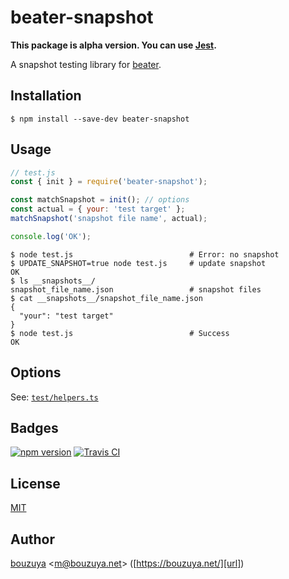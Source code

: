 # beater-snapshot

**This package is alpha version. You can use [Jest](https://jestjs.io/docs/en/snapshot-testing).**

A snapshot testing library for [beater][bouzuya/beater].

[bouzuya/beater]: https://github.com/bouzuya/beater

## Installation

```
$ npm install --save-dev beater-snapshot
```

## Usage

```javascript
// test.js
const { init } = require('beater-snapshot');

const matchSnapshot = init(); // options
const actual = { your: 'test target' };
matchSnapshot('snapshot file name', actual);

console.log('OK');
```

```
$ node test.js                          # Error: no snapshot
$ UPDATE_SNAPSHOT=true node test.js     # update snapshot
OK
$ ls __snapshots__/
snapshot_file_name.json                 # snapshot files
$ cat __snapshots__/snapshot_file_name.json
{
  "your": "test target"
}
$ node test.js                          # Success
OK
```

## Options

See: [`test/helpers.ts`](test/helpers.ts)

## Badges

[![npm version][npm-badge-url]][npm-url]
[![Travis CI][travis-ci-badge-url]][travis-ci-url]

[npm-badge-url]: https://img.shields.io/npm/v/beater-snapshot
[npm-url]: https://www.npmjs.com/package/beater-snapshot
[travis-ci-badge-url]: https://img.shields.io/travis/bouzuya/beater-snapshot
[travis-ci-url]: https://travis-ci.org/bouzuya/beater-snapshot

## License

[MIT](LICENSE)

## Author

[bouzuya][user] &lt;[m@bouzuya.net][email]&gt; ([https://bouzuya.net/][url])

[user]: https://github.com/bouzuya
[email]: mailto:m@bouzuya.net
[url]: https://bouzuya.net/
